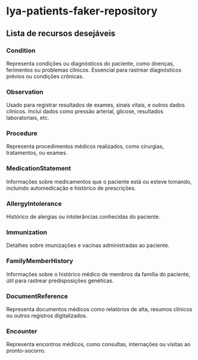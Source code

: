 # lya-patients-faker-repository

## Lista de recursos desejáveis

### Condition
Representa condições ou diagnósticos do paciente, como doenças, ferimentos ou problemas clínicos.
Essencial para rastrear diagnósticos prévios ou condições crônicas.
 
### Observation
Usado para registrar resultados de exames, sinais vitais, e outros dados clínicos.
Inclui dados como pressão arterial, glicose, resultados laboratoriais, etc.

### Procedure
Representa procedimentos médicos realizados, como cirurgias, tratamentos, ou exames.

### MedicationStatement
Informações sobre medicamentos que o paciente está ou esteve tomando, incluindo automedicação e histórico de prescrições.
 
### AllergyIntolerance
Histórico de alergias ou intolerâncias conhecidas do paciente.

### Immunization
Detalhes sobre imunizações e vacinas administradas ao paciente.

### FamilyMemberHistory
Informações sobre o histórico médico de membros da família do paciente, útil para rastrear predisposições genéticas.

### DocumentReference
Representa documentos médicos como relatórios de alta, resumos clínicos ou outros registros digitalizados.

### Encounter
Representa encontros médicos, como consultas, internações ou visitas ao pronto-socorro.